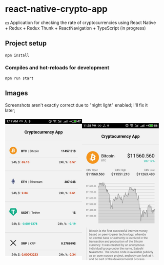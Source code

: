 # react-native-crypto-app
💵 Application for checking the rate of cryptocurrencies using React Native + Redux + Redux Thunk + ReactNavigation + TypeScript (in progress)

## Project setup
```
npm install
```

### Compiles and hot-reloads for development
```
npm run start
```

## Images
Screenshots aren't exactly correct due to "night light" enabled; I'll fix it later;

<div style="display: flex; margin: 20px 0">
  <img src="assets/promo/promo_1.jpg"
    alt="Markdown icon"
    style="width: 50%; height: 100%" />

  <img src="assets/promo/promo_2.jpg"
    alt="Markdown icon"/>
</div>
